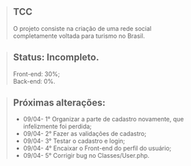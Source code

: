> ## TCC
> O projeto consiste na criação de uma rede social <br> completamente voltada para turismo no Brasil.

> ## Status: Incompleto.
> Front-end: 30%;<br>Back-end: 0%.

> ## Próximas alterações:
> + 09/04- 1° Organizar a parte de cadastro novamente, que infelizmente foi perdida;
> + 09/04- 2° Fazer as validações de cadastro;
> + 09/04- 3° Testar o cadastro e login;
> + 09/04- 4° Encaixar o Front-end do perfil do usuário;
> + 09/04- 5° Corrigir bug no Classes/User.php.

